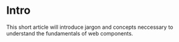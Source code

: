 # Intro

This short article will introduce jargon and concepts neccessary to understand the fundamentals of web components.
